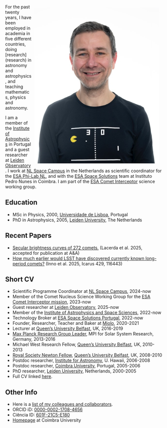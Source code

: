 
<img style="padding: 10px;" src="figs/Pedro.jpeg" width=400 align="right"/>
For the past twenty years, I have been employed in academia in five different countries, doing [research](research) in astronomy and astrophysics, and teaching mathematics, physics and astronomy.

I am a member of the [Institute of Astrophysics](http://iastro.pt/) in Portugal and a guest researcher at [Leiden Observatory](https://www.universiteitleiden.nl/en/science/astronomy). I work at [NL Space Campus](https://www.nlspacecampus.eu) in the Netherlands as scientific coordinator for the [ESA Phi-Lab NL](https://www.esaphilab.nl), and with the [ESA Space Solutions](https://space.ipn.pt) team at Instituto Pedro Nunes in Coimbra. I am part of the [ESA Comet Interceptor](https://www.cometinterceptor.space) science working group.

## Education

- MSc in Physics, 2000, [Universidade de Lisboa](https://ciencias.ulisboa.pt/), Portugal
- PhD in Astrophysics, 2005, [Leiden University]([url](http://www.leidenuniv.nl/)http://www.leidenuniv.nl/), The Netherlands

## Recent Papers

- [Secular brightness curves of 272 comets.](https://ui.adsabs.harvard.edu/abs/2025arXiv250400565L/abstract) (Lacerda et al. 2025, accepted for publication at A&A)
- [How much earlier would LSST have discovered currently known long-period comets?](https://ui.adsabs.harvard.edu/abs/2025Icar..42916443I/abstract) (Inno et al. 2025, Icarus 429, 116443)

## Short CV

- Scientific Programme Coordinator at [NL Space Campus](https://www.nlspacecampus.eu), 2024-now
- Member of the Comet Nucleus Science Working Group for the [ESA Comet Interceptor mission](https://www.cosmos.esa.int/web/comet-interceptor/home), 2023-now
- Guest researcher at [Leiden Observatory](https://www.universiteitleiden.nl/en/science/astronomy), 2025-now
- Member of the [Institute of Astrophysics and Space Sciences](http://www.iastro.pt/), 2022-now
- Technology Broker at [ESA Space Solutions Portugal](https://space.ipn.pt/), 2022-now
- Founder, Researcher, Teacher and Baker at [Miolo](https://miolo.nl/), 2020-2021
- Lecturer at [Queen’s University Belfast](http://www.qub.ac.uk/), UK, 2016-2019
- [Max Planck Research Group Leader](http://www.mpg.de/max_planck_research_groups), MPI for Solar System Research, Germany, 2013-2016
- Michael West Research Fellow, [Queen’s University Belfast](http://www.qub.ac.uk/), UK, 2010-2013
- [Royal Society Newton Fellow](http://royalsociety.org/grants/schemes/newton-international/), [Queen’s University Belfast](http://www.qub.ac.uk/), UK, 2008-2010
- Postdoc researcher, [Institute for Astronomy](http://www.ifa.hawaii.edu/), U. Hawaii, 2006-2008
- Postdoc researcher, [Coimbra University](http://www.uc.pt/fctuc/dmat), Portugal, 2005-2006
- PhD researcher, [Leiden University](https://www.universiteitleiden.nl/en/science/astronomy), Netherlands, 2000-2005
- Full CV linked [here](assets/pdfs/cv-2025.pdf).

## Other Info
- Here is a [list of my colleagues and collaborators](colleagues).
- ORCID iD: [0000-0002-1708-4656](https://orcid.org/0000-0002-1708-4656)
- Ciência ID: [601F-21C5-E180](https://www.cienciavitae.pt/portal/601F-21C5-E180)
- [Homepage](http://staff.uc.pt/uc47883) at Coimbra University


<!-- Note: Our house in Portugal is for sale. [Check the photos and other info here](house-for-sale). -->
